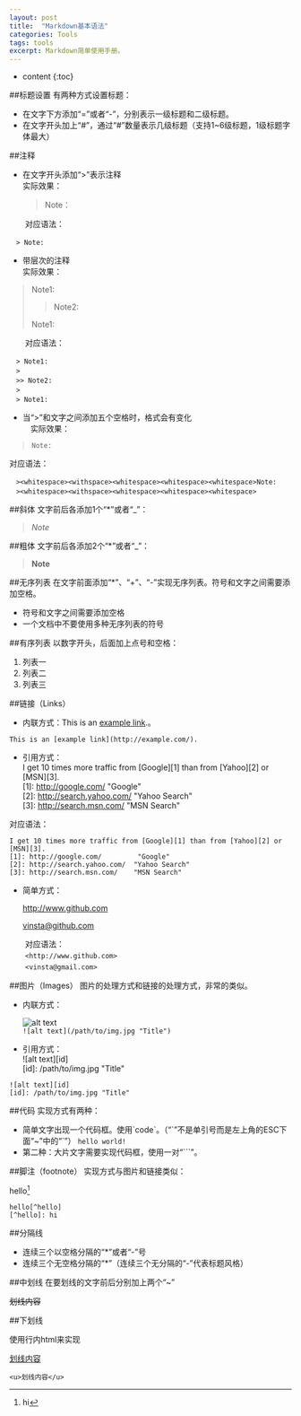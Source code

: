 ```yaml
---
layout: post
title:  "Markdown基本语法"
categories: Tools
tags: tools
excerpt: Markdown简单使用手册。
---
```


* content
{:toc}

##标题设置
有两种方式设置标题：
-  在文字下方添加“=”或者“-”，分别表示一级标题和二级标题。
-  在文字开头加上“#”，通过“#”数量表示几级标题（支持1~6级标题，1级标题字体最大）

##注释
-  在文字开头添加“>”表示注释  
实际效果：  
	> Note：  

　　对应语法：  
```
　> Note:
```
-  带层次的注释  
实际效果：  
> Note1:  
>   
>> Note2:  
>   
> Note1:

　　对应语法：  
```
　> Note1:
　> 
　>> Note2:
　> 
　> Note1:
```
-  当“>”和文字之间添加五个空格时，格式会有变化  
　实际效果：  
>     Note:  
>       

对应语法：  
```
　><whitespace><withspace><whitespace><whitespace><whitespace>Note:
　><whitespace><withspace><whitespace><whitespace><whitespace>
```

##斜体
文字前后各添加1个“*”或者“_”：
> *Note*

##粗体
文字前后各添加2个“*”或者“_”：
> **Note**

##无序列表
在文字前面添加“*”、“+”、“-”实现无序列表。符号和文字之间需要添加空格。
-  符号和文字之间需要添加空格
-  一个文档中不要使用多种无序列表的符号

##有序列表
以数字开头，后面加上点号和空格：
1. 列表一
2. 列表二
3. 列表三

##链接（Links）
- 内联方式：This is an [example link](http://example.com/).。
```
This is an [example link](http://example.com/).
```

- 引用方式：  
I get 10 times more traffic from [Google][1] than from [Yahoo][2] or [MSN][3].    
[1]: http://google.com/        	"Google"   
[2]: http://search.yahoo.com/  "Yahoo Search"   
[3]: http://search.msn.com/    "MSN Search"
  
对应语法：
```
I get 10 times more traffic from [Google][1] than from [Yahoo][2] or [MSN][3].  
[1]: http://google.com/        	"Google" 
[2]: http://search.yahoo.com/  "Yahoo Search" 
[3]: http://search.msn.com/    "MSN Search"
```
- 简单方式：  

	<http://www.github.com>
	
	<vinsta@github.com>

　　对应语法：  
　　`<http://www.github.com>`  
　　`<vinsta@gmail.com>`

##图片（Images）
图片的处理方式和链接的处理方式，非常的类似。
- 内联方式：

  ![alt text](/path/to/img.jpg "Title")  
  `![alt text](/path/to/img.jpg "Title")`  
- 引用方式：  
![alt text][id]  
[id]: /path/to/img.jpg "Title"
```
![alt text][id] 
[id]: /path/to/img.jpg "Title"
```

##代码
实现方式有两种：
- 简单文字出现一个代码框。使用\`code\`。（“\`”不是单引号而是左上角的ESC下面“~”中的“\`”）
`hello world!`
- 第二种：大片文字需要实现代码框，使用一对“```”。

##脚注（footnote）
实现方式与图片和链接类似：

  hello[^hello]
  [^hello]: hi
```
hello[^hello]
[^hello]: hi
```

##分隔线
- 连续三个以空格分隔的“*”或者“-”号
- 连续三个无空格分隔的“*”（连续三个无分隔的“-”代表标题风格）

##中划线
在要划线的文字前后分别加上两个“~”

~~划线内容~~

##下划线

使用行内html来实现

<u>划线内容</u>

`<u>划线内容</u>`
